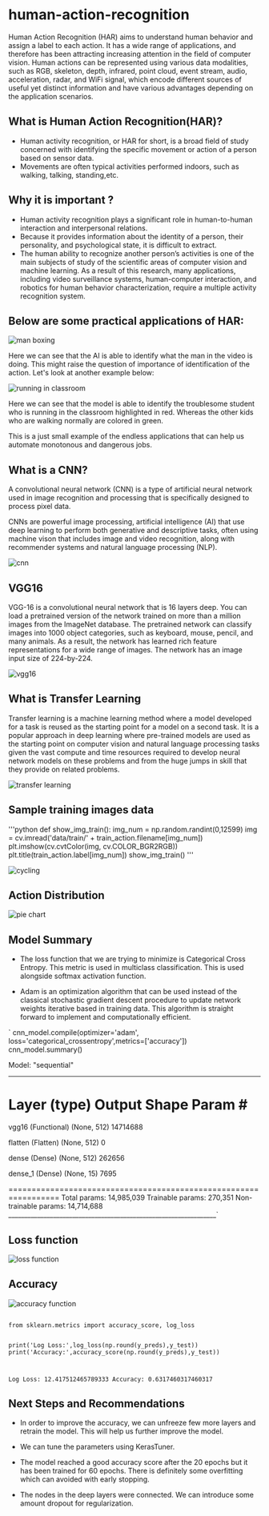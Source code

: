 # human-action-recognition
Human Action Recognition (HAR) aims to understand human behavior and assign a label to each action. It has a wide range of applications, and therefore has been attracting increasing attention in the field of computer vision. Human actions can be represented using various data modalities, such as RGB, skeleton, depth, infrared, point cloud, event stream, audio, acceleration, radar, and WiFi signal, which encode different sources of useful yet distinct information and have various advantages depending on the application scenarios.

## What is Human Action Recognition(HAR)?

- Human activity recognition, or HAR for short, is a broad field of study concerned with identifying the specific movement or action of a person based on sensor data.
- Movements are often typical activities performed indoors, such as walking, talking, standing,etc.

## Why it is important ?
- Human activity recognition plays a significant role in human-to-human interaction and interpersonal relations.
- Because it provides information about the identity of a person, their personality, and psychological state, it is difficult to extract.
- The human ability to recognize another person’s activities is one of the main subjects of study of the scientific areas of computer vision and machine learning. As a result of this research, many applications, including video surveillance systems, human-computer interaction, and robotics for human behavior characterization, require a multiple activity recognition system.

## Below are some practical applications of HAR:

![man boxing](./images/punching.gif)

Here we can see that the AI is able to identify what the man in the video is doing. This might raise the question of importance of identification of the action. Let's look at another example below:

![running in classroom](./images/har_run.gif)

Here we can see that the model is able to identify the troublesome student who is running in the classroom highlighted in red. Whereas the other kids who are walking normally are colored in green. 

This is a just small example of the endless applications that can help us automate monotonous and dangerous jobs.

## What is a CNN?

A convolutional neural network (CNN) is a type of artificial neural network used in image recognition and processing that is specifically designed to process pixel data.

CNNs are powerful image processing, artificial intelligence (AI) that use deep learning to perform both generative and descriptive tasks, often using machine vison that includes image and video recognition, along with recommender systems and natural language processing (NLP).

![cnn](./images/cnn.jpeg)

## VGG16

VGG-16 is a convolutional neural network that is 16 layers deep. You can load a pretrained version of the network trained on more than a million images from the ImageNet database. The pretrained network can classify images into 1000 object categories, such as keyboard, mouse, pencil, and many animals. As a result, the network has learned rich feature representations for a wide range of images. The network has an image input size of 224-by-224.

![vgg16](./images/vgg16.png)

## What is Transfer Learning

Transfer learning is a machine learning method where a model developed for a task is reused as the starting point for a model on a second task. It is a popular approach in deep learning where pre-trained models are used as the starting point on computer vision and natural language processing tasks given the vast compute and time resources required to develop neural network models on these problems and from the huge jumps in skill that they provide on related problems.

![transfer learning](./images/transfer.jpeg)

## Sample training images data

'''python
def show_img_train():
    img_num = np.random.randint(0,12599)
    img = cv.imread('data/train/' + train_action.filename[img_num])
    plt.imshow(cv.cvtColor(img, cv.COLOR_BGR2RGB))
    plt.title(train_action.label[img_num])
 show_img_train()
'''
 
![cycling](./images/cycling.png)
 
## Action Distribution

![pie chart](./images/pie.png)

## Model Summary

- The loss function that we are trying to minimize is Categorical Cross Entropy. This metric is used in multiclass classification. This is used alongside softmax activation function.
 
- Adam is an optimization algorithm that can be used instead of the classical stochastic gradient descent procedure to update network weights iterative based in training data. This algorithm is straight forward to implement and computationally efficient.

`
cnn_model.compile(optimizer='adam', loss='categorical_crossentropy',metrics=['accuracy'])
cnn_model.summary()

Model: "sequential"
_________________________________________________________________
 Layer (type)                Output Shape              Param #   
=================================================================
 vgg16 (Functional)          (None, 512)               14714688  
                                                                 
 flatten (Flatten)           (None, 512)               0         
                                                                 
 dense (Dense)               (None, 512)               262656    
                                                                 
 dense_1 (Dense)             (None, 15)                7695      
                                                                 
=================================================================
Total params: 14,985,039
Trainable params: 270,351
Non-trainable params: 14,714,688
_________________________________________________________________`

## Loss function

![loss function](./images/loss.png)

## Accuracy

![accuracy function](./images/accuracy.png)


<code>
from sklearn.metrics import accuracy_score, log_loss

print('Log Loss:',log_loss(np.round(y_preds),y_test))
print('Accuracy:',accuracy_score(np.round(y_preds),y_test))

Log Loss: 12.417512465789333
Accuracy: 0.6317460317460317</code>

## Next Steps and Recommendations


- In order to improve the accuracy, we can unfreeze few more layers and retrain the model. This will help us further improve the model.

- We can tune the parameters using KerasTuner.

- The model reached a good accuracy score after the 20 epochs but it has been trained for 60 epochs. There is definitely some overfitting which can avoided with early stopping.

- The nodes in the deep layers were connected. We can introduce some amount dropout for regularization.
